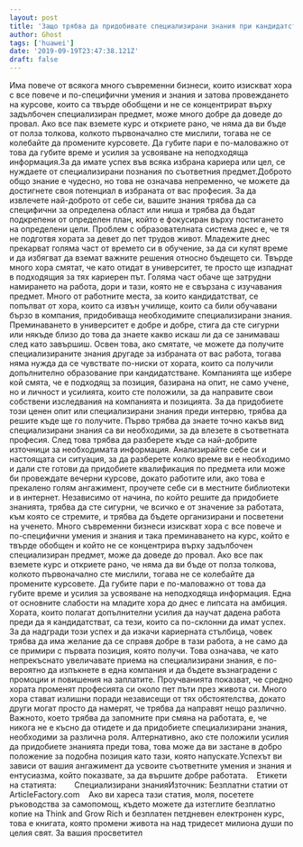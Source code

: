 ```yaml
---
layout: post
title: 'Защо трябва да придобивате специализирани знания при кандидатстване за работа'
author: Ghost
tags: ['huawei']
date: '2019-09-19T23:47:38.121Z'
draft: false
---
```


Има повече от всякога много съвременни бизнеси, които изискват хора с все повече и по-специфични умения и знания и затова провеждането на курсове, които са твърде обобщени и не се концентрират върху задълбочен специализиран предмет, може много добре да доведе до провал. Ако все пак вземете курс и откриете рано, че няма да ви бъде от полза толкова, колкото първоначално сте мислили, тогава не се колебайте да промените курсовете. Да губите пари е по-маловажно от това да губите време и усилия за усвояване на неподходяща информация.За да имате успех във всяка избрана кариера или цел, се нуждаете от специализирани познания по съответния предмет.Доброто общо знание е чудесно, но това не означава непременно, че можете да достигнете своя потенциал в избраната от вас професия. За да извлечете най-доброто от себе си, вашите знания трябва да са специфични за определена област или ниша и трябва да бъдат подкрепени от определен план, който е фокусиран върху постигането на определени цели. Проблем с образователната система днес е, че тя не подготвя хората за девет до пет трудов живот. Младежите днес прекарват голяма част от времето си в обучение, за да си купят време и да избягват да вземат важните решения относно бъдещето си. Твърде много хора смятат, че като отидат в университет, те просто ще изпаднат в подходящия за тях кариерен път. Голяма част обаче ще затрудни намирането на работа, дори и тази, която не е свързана с изучавания предмет. Много от работните места, за които кандидатстват, се попълват от хора, които са извън училище, които са били обучавани бързо в компания, придобиваща необходимите специализирани знания. Преминаването в университет е добре и добре, стига да сте сигурни или някъде близо до това да знаете какво искаш ли да се занимаваш след като завършиш. Освен това, ако смятате, че можете да получите специализираните знания другаде за избраната от вас работа, тогава няма нужда да се чувствате по-ниски от хората, които са получили допълнително образование при кандидатстване. Компанията ще избере кой смята, че е подходящ за позиция, базирана на опит, не само учене, но и личност и усилията, които сте положили, за да направите свои собствени изследвания на компанията и позицията. За да придобиете този ценен опит или специализирани знания преди интервю, трябва да решите къде ще го получите. Първо трябва да знаете точно какъв вид специализирани знания са ви необходими, за да влезете в съответната професия. След това трябва да разберете къде са най-добрите източници за необходимата информация. Анализирайте себе си и настоящата си ситуация, за да разберете колко време ви е необходимо и дали сте готови да придобиете квалификация по предмета или може би провеждате вечерни курсове, докато работите или, ако това е прекалено голям ангажимент, проучете себе си в местните библиотеки и в интернет. Независимо от начина, по който решите да придобиете знанията, трябва да сте сигурни, че всичко е от значение за работата, към която се стремите, и трябва да бъдете организирани и посветени на ученето. Много съвременни бизнеси изискват хора с все повече и по-специфични умения и знания и така преминаването на курс, който е твърде обобщен и който не се концентрира върху задълбочен специализиран предмет, може да доведе до провал. Ако все пак вземете курс и откриете рано, че няма да ви бъде от полза толкова, колкото първоначално сте мислили, тогава не се колебайте да промените курсовете. Да губите пари е по-маловажно от това да губите време и усилия за усвояване на неподходяща информация. Една от основните слабости на младите хора до днес е липсата на амбиция. Хората, които полагат допълнителни усилия да научат дадена работа преди да я кандидатстват, са тези, които са по-склонни да имат успех. За да надгради този успех и да изкачи кариерната стълбица, човек трябва да има желание да се справя добре в тази работа, а не само да се примири с първата позиция, която получи. Това означава, че като непрекъснато увеличавате приема на специализирани знания, е по-вероятно да изпъкнете в една компания и да бъдете възнаградени с промоции и повишения на заплатите. Проучванията показват, че средно хората променят професията си около пет пъти през живота си. Много хора стават излишни поради независещи от тях обстоятелства, докато други могат просто да намерят, че трябва да направят нещо различно. Важното, което трябва да запомните при смяна на работата, е, че никога не е късно да отидете и да придобиете специализирани знания, необходими за различна роля. Алтернативно, ако сте положили усилия да придобиете знанията преди това, това може да ви застане в добро положение за подобна позиция като тази, която напускате.Успехът ви зависи от вашия ангажимент да усвоите съответните умения и знания и ентусиазма, който показвате, за да вършите добре работата.    Етикети на статията:        Специализирани знанияИзточник: Безплатни статии от ArticleFactory.com    Ако ви хареса тази статия, моля, посетете ръководства за самопомощ, където можете да изтеглите безплатно копие на Think and Grow Rich и безплатен петдневен електронен курс, това е книгата, която промени живота на над тридесет милиона души по целия свят. За вашия просветител
